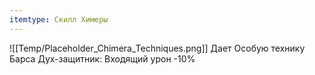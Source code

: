 ```yaml
---
itemtype: Скилл Химеры
---
```

![[Temp/Placeholder_Chimera_Techniques.png]]
Дает Особую технику Барса Дух-защитник: Входящий урон -10%
